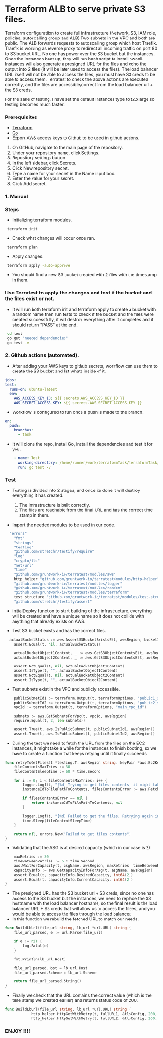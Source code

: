# Terraform ALB to serve private S3 files.

Terraform configuratiion to create full infrastructure (Network, S3, IAM role, policies, autoscalling group and ALB)
Two subnets in the VPC and both are public.
The ALB forwards requests to autoscalling group which host Traefik.
Traefik is working as reverse proxy to redirect all incoming traffic on port 80 to S3 bucket URL.
No one has power over the S3 bucket but the instances.
Once the instances boot up, they will run bash script to install awscli.
Instances will also generate a presigned URL for the files and echo the output into 2 files (it will be later used to access the files).
The load balancer URL itself will not be able to access the files, you must have S3 creds to be able to access them.
Terratest to check the above actions are executed correctly, and the files are accessible/correct from the load balancer url + the S3 creds.

For the sake of testing, I have set the default instances type to t2.xlarge so testing becomes much faster.

### Prerequisites
* [Terraform](https://www.terraform.io/downloads.html)
* [Go](https://golang.org/dl/)
* Export AWS access keys to Github to be used in github actions.

1. On GitHub, navigate to the main page of the repository.
2. Under your repository name, click  Settings.
3. Repository settings button
4. In the left sidebar, click Secrets.
5. Click New repository secret.
6. Type a name for your secret in the Name input box.
7. Enter the value for your secret.
8. Click Add secret.


### 1. Manual

### Steps
* Initializing terraform modules.
 ```sh
  terraform init
  ``` 

* Check what changes will occur once ran.
 ```sh
  terraform plan
  ``` 
* Apply changes.
 ```sh
  terraform apply -auto-approve
  ``` 

* You should find a new S3 bucket created with 2 files with the timestamp in them.

### Use Terratest to apply the changes and test if the bucket and the files exist or not.
* It will run both terraform init and terraform apply to create a bucket with a random name then run tests to check if the bucket and the files were created successfully, it will destroy everything after it completes and it should return "PASS" at the end.
 ```sh
  cd test
  go get "needed dependencies"
  go test -v
  ```
  
### 2. Github actions (automated).
  
 * After adding your AWS keys to github secrets, workflow can use them to create the S3 bucket and list whats inside of it.
 
  ```yaml
jobs:
  test:
    runs-on: ubuntu-latest
    env:
      AWS_ACCESS_KEY_ID: ${{ secrets.AWS_ACCESS_KEY_ID }}
      AWS_SECRET_ACCESS_KEY: ${{ secrets.AWS_SECRET_ACCESS_KEY }}
```

* Workflow is configured to run once a push is made to the branch.
```yaml
on: 
  push:
    branches:
      - task
```


* It will clone the repo, install Go, install the dependencies and test it for you.

```yaml
    - name: Test
      working-directory: /home/runner/work/terraformTask/terraformTask/test
      run: go test -v
```

### Test
* Testing is divided into 2 stages, and once its done it will destroy everything it has created.
  1. The infrastructure is built correctly.
  2. The files are reachable from the final URL and has the correct time stamp in them.

* Import the needed modules to be used in our code.

```go
  "errors"
	"fmt"
	"strings"
	"testing"
	"github.com/stretchr/testify/require"
	"log"
	"crypto/tls"
	"net/url"
	"time"
	"github.com/gruntwork-io/terratest/modules/aws"
	http_helper "github.com/gruntwork-io/terratest/modules/http-helper"
	"github.com/gruntwork-io/terratest/modules/logger"
	"github.com/gruntwork-io/terratest/modules/random"
	"github.com/gruntwork-io/terratest/modules/terraform"
	test_structure "github.com/gruntwork-io/terratest/modules/test-structure"
	"github.com/stretchr/testify/assert"
```

* initialDeploy function to start building of the infrastructure, everything will be created and have a unique name so it does not collide with anything that already exists on AWS.

* Test S3 bucket exists and has the correct files.

```go
  actualBucketStatus := aws.AssertS3BucketExistsE(t, awsRegion, bucketID)
	assert.Equal(t, nil, actualBucketStatus)

	actualBucketObject1Content, _ := aws.GetS3ObjectContentsE(t, awsRegion, bucketID, "test1.txt")
	actualBucketObject2Content, _ := aws.GetS3ObjectContentsE(t, awsRegion, bucketID, "testt2.txt")

	assert.NotEqual(t, nil, actualBucketObject1Content)
	assert.IsType(t, "", actualBucketObject1Content)
	assert.NotEqual(t, nil, actualBucketObject2Content)
	assert.IsType(t, "", actualBucketObject2Content)
```

* Test subnets exist in the VPC and publicly accessible.

```go
	publicSubnetId1 := terraform.Output(t, terraformOptions, "public1_subnet_id")
	publicSubnetId2 := terraform.Output(t, terraformOptions, "public2_subnet_id")
	vpcId := terraform.Output(t, terraformOptions, "main_vpc_id")

	subnets := aws.GetSubnetsForVpc(t, vpcId, awsRegion)
	require.Equal(t, 2, len(subnets))

	assert.True(t, aws.IsPublicSubnet(t, publicSubnetId1, awsRegion))
	assert.True(t, aws.IsPublicSubnet(t, publicSubnetId2, awsRegion))
```

* During the test we need to fetch the URL from the files on the EC2 instances, it might take a while for the instances to finish booting, so we have to create a function that keeps retying until it finally succeeds.

```go
func retryToGetFiles(t *testing.T, awsRegion string, keyPair *aws.Ec2Keypair, asgName string, file1 string, file2 string) (map[string]map[string]string, error) {
	fileContentsMaxTries := 30
	fileContentSleepTime := 60 * time.Second

	for i := 0; i < fileContentsMaxTries; i++ {
		logger.Logf(t, "[%d] Trying to get files contents, it might take a while", i)
		instanceIdToFilePathToContents, filesContentsError := aws.FetchContentsOfFilesFromAsgE(t, awsRegion, "ubuntu", keyPair, asgName, true, file1, file2)

		if filesContentsError == nil {
			return instanceIdToFilePathToContents, nil
		}

		logger.Logf(t, "[%d] Failed to get the files, Retrying again in 1 minute ....", i)
		time.Sleep(fileContentSleepTime)
	}

	return nil, errors.New("Failed to get files contents")
}
```

* Validating that the ASG is at desired capacity (which in our case is 2)

```go
	maxRetries := 30
	timeBetweenRetries := 5 * time.Second
	aws.WaitForCapacity(t, asgName, awsRegion, maxRetries, timeBetweenRetries)
	capacityInfo := aws.GetCapacityInfoForAsg(t, asgName, awsRegion)
	assert.Equal(t, capacityInfo.DesiredCapacity, int64(2))
	assert.Equal(t, capacityInfo.CurrentCapacity, int64(2))
}
```

* The presigned URL has the S3 bucket url + S3 creds, since no one has access to the S3 bucket but the instances, we need to replace the S3 hostname with the load balancer hostname, so the final result is the load balancer URL + S3 creds that will allow us to access the filees, and you would be able to access the files through the load balancer.
* In this function we rebuild the fetched URL to match our needs.

```go
func BuildLbUrl(file_url string, lb_url *url.URL) string {
	file_url_parsed, e := url.Parse(file_url)

	if e != nil {
		log.Fatal(e)
	}

	fmt.Println(lb_url.Host)

	file_url_parsed.Host = lb_url.Host
	file_url_parsed.Scheme = lb_url.Scheme

	return file_url_parsed.String()
}
```

* Finally we check that the URL contains the correct value (which is the time stamp we created earlier) and returns status code of 200.

```go
func BuildLbUrl(file_url string, lb_url *url.URL) string {
			http_helper.HttpGetWithRetry(t, fullURL1, &tlsConfig, 200, expectedText, maxRetries, timeBetweenRetries)
			http_helper.HttpGetWithRetry(t, fullURL2, &tlsConfig, 200, expectedText, maxRetries, timeBetweenRetries)
```


### ENJOY !!!!